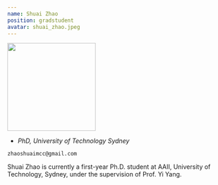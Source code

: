 ```yaml
---
name: Shuai Zhao
position: gradstudent
avatar: shuai_zhao.jpeg
---
```


<img width="200" src="{{site.baseurl}}/images/people/{{page.avatar}}" data-action="zoom">

- _PhD, University of Technology Sydney_<br>
<!--- _Science coach. Collaborator. Transdisciplinary optimist._-->

<i class="fa fa-envelope-o"></i> `zhaoshuaimcc@gmail.com`

Shuai Zhao is currently a first-year Ph.D. student at AAII, University of Technology, Sydney, under the supervision of Prof. Yi Yang.
